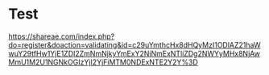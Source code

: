 # Test


https://shareae.com/index.php?do=register&doaction=validating&id=c29uYmthcHx8dHQyMzI1ODlAZ21haWwuY29tfHw1YjE1ZDI2ZmNmNjkyYmExY2NiNmExNTliZDg2NWYyMHx8NjAwMmU1M2U1NGNkOGIzYjI2YjFiMTM0NDExNTE2Y2Y%3D
